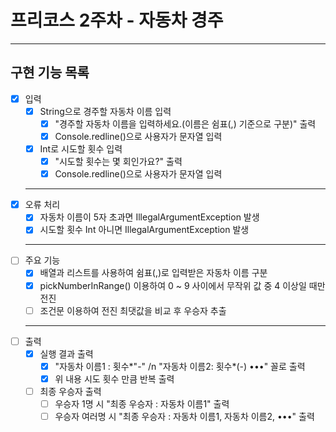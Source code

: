 # 프리코스 2주차 - 자동차 경주
---
## 구현 기능 목록
- [X] 입력 <br>
  - [X] String으로 경주할 자동차 이름 입력 <br>
    - [X] "경주할 자동차 이름을 입력하세요.(이름은 쉼표(,) 기준으로 구분)" 출력 <br>
    - [X] Console.redline()으로 사용자가 문자열 입력 <br>
  - [X] Int로 시도할 횟수 입력 <br>
    - [X] "시도할 횟수는 몇 회인가요?" 출력 <br>
    - [X] Console.redline()으로 사용자가 문자열 입력 <br>
  ---
- [X] 오류 처리 <br>
  - [X] 자동차 이름이 5자 초과면 IllegalArgumentException 발생 <br>
  - [X] 시도할 횟수 Int 아니면 IllegalArgumentException 발생 <br>
  ---
- [ ] 주요 기능 <br>
  - [X] 배열과 리스트를 사용하여 쉼표(,)로 입력받은 자동차 이름 구분 <br>
  - [X] pickNumberInRange() 이용하여 0 ~ 9 사이에서 무작위 값 중 4 이상일 때만 전진 <br>
  - [ ] 조건문 이용하여 전진 최댓값을 비교 후 우승자 추출 <br>
  ---
- [ ] 출력 <br>
  - [X] 실행 결과 출력 <br>
    - [X] "자동차 이름1 : 횟수*"-" /n "자동차 이름2: 횟수*(-) •••" 꼴로 출력 <br>
    - [X] 위 내용 시도 횟수 만큼 반복 출력 <br>
  - [ ] 최종 우승자 출력 <br>
    - [ ] 우승자 1명 시 "최종 우승자 : 자동차 이름1" 출력 <br>
    - [ ] 우승자 여러명 시 "최종 우승자 : 자동차 이름1, 자동차 이름2, •••" 출력
